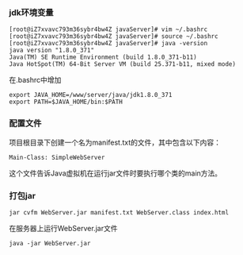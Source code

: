 ### jdk环境变量
```
[root@iZ7xvavc793m36sybr4bw4Z javaServer]# vim ~/.bashrc
[root@iZ7xvavc793m36sybr4bw4Z javaServer]# source ~/.bashrc
[root@iZ7xvavc793m36sybr4bw4Z javaServer]# java -version
java version "1.8.0_371"
Java(TM) SE Runtime Environment (build 1.8.0_371-b11)
Java HotSpot(TM) 64-Bit Server VM (build 25.371-b11, mixed mode)
```
在.bashrc中增加
```
export JAVA_HOME=/www/server/java/jdk1.8.0_371 
export PATH=$JAVA_HOME/bin:$PATH
```

### 配置文件
项目根目录下创建一个名为manifest.txt的文件，其中包含以下内容：
```
Main-Class: SimpleWebServer
```
这个文件告诉Java虚拟机在运行jar文件时要执行哪个类的main方法。

### 打包jar
```
jar cvfm WebServer.jar manifest.txt WebServer.class index.html
```
在服务器上运行WebServer.jar文件
```
java -jar WebServer.jar
```


